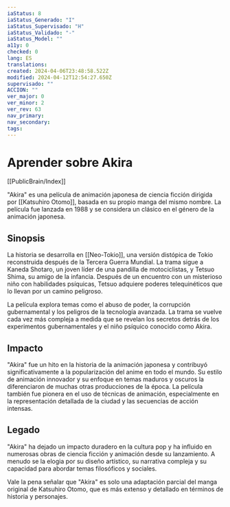 ```yaml
---
iaStatus: 8
iaStatus_Generado: "I"
iaStatus_Supervisado: "H"
iaStatus_Validado: "-"
iaStatus_Model: ""
a11y: 0
checked: 0
lang: ES
translations: 
created: 2024-04-06T23:48:58.522Z
modified: 2024-04-12T12:54:27.650Z
supervisado: ""
ACCION: ""
ver_major: 0
ver_minor: 2
ver_rev: 63
nav_primary: 
nav_secondary: 
tags:
---
```

# Aprender sobre Akira

[[PublicBrain/Index]]

"Akira" es una película de animación japonesa de ciencia ficción dirigida por [[Katsuhiro Otomo]], basada en su propio manga del mismo nombre. La película fue lanzada en 1988 y se considera un clásico en el género de la animación japonesa.

## Sinopsis

La historia se desarrolla en [[Neo-Tokio]], una versión distópica de Tokio reconstruida después de la Tercera Guerra Mundial. La trama sigue a Kaneda Shotaro, un joven líder de una pandilla de motociclistas, y Tetsuo Shima, su amigo de la infancia. Después de un encuentro con un misterioso niño con habilidades psíquicas, Tetsuo adquiere poderes telequinéticos que lo llevan por un camino peligroso.

La película explora temas como el abuso de poder, la corrupción gubernamental y los peligros de la tecnología avanzada. La trama se vuelve cada vez más compleja a medida que se revelan los secretos detrás de los experimentos gubernamentales y el niño psíquico conocido como Akira.

## Impacto

"Akira" fue un hito en la historia de la animación japonesa y contribuyó significativamente a la popularización del anime en todo el mundo. Su estilo de animación innovador y su enfoque en temas maduros y oscuros la diferenciaron de muchas otras producciones de la época. La película también fue pionera en el uso de técnicas de animación, especialmente en la representación detallada de la ciudad y las secuencias de acción intensas.

## Legado

"Akira" ha dejado un impacto duradero en la cultura pop y ha influido en numerosas obras de ciencia ficción y animación desde su lanzamiento. A menudo se la elogia por su diseño artístico, su narrativa compleja y su capacidad para abordar temas filosóficos y sociales.

Vale la pena señalar que "Akira" es solo una adaptación parcial del manga original de Katsuhiro Otomo, que es más extenso y detallado en términos de historia y personajes.